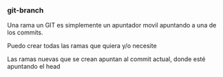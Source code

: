 ### git-branch
Una rama un GIT es simplemente un apuntador movil apuntando a una de los commits.

Puedo crear todas las ramas que quiera y/o necesite

Las ramas nuevas que se crean apuntan al commit actual, donde esté apuntando el head